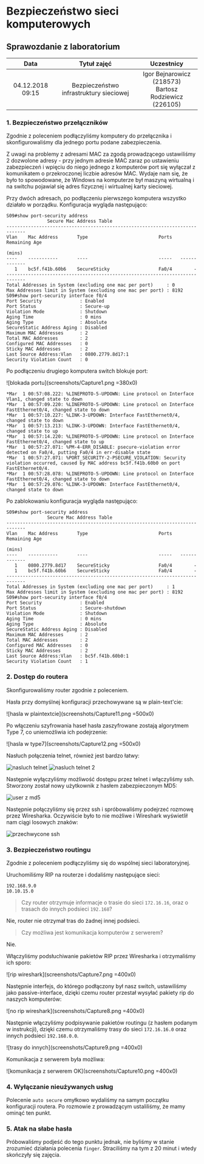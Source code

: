 # Bezpieczeństwo sieci komputerowych

## Sprawozdanie z laboratorium

Data | Tytuł zajęć | Uczestnicy
:-: | :-: | :-:
04.12.2018 09:15 | Bezpieczeństwo infrastruktury sieciowej | Igor Bejnarowicz (218573)<br>Bartosz Rodziewicz (226105)

### 1. Bezpieczeństwo przełączników
Zgodnie z poleceniem podłączyliśmy komputery do przełącznika i skonfigurowaliśmy dla jednego portu podane zabezpieczenia.

Z uwagi na problemy z adresami MAC za zgodą prowadzącego ustawiliśmy 2 dozwolone adresy - przy jednym adresie MAC zaraz po ustawieniu zabezpieczeń i wpięciu do niego jednego z komputerów port się wyłączał z komunikatem o przekroczonej liczbie adresów MAC. Wydaje nam się, że było to spowodowane, że Windows na komputerze był maszyną wirtualną i na switchu pojawiał się adres fizycznej i wirtualnej karty sieciowej.

Przy dwóch adresach, po podłączeniu pierwszego komputera wszystko działało w porządku. Konfiguracja wygląda następująco:
```
S09#show port-security address
               Secure Mac Address Table
-----------------------------------------------------------------------------
Vlan    Mac Address       Type                          Ports   Remaining Age
                                                                   (mins)
----    -----------       ----                          -----   -------------
   1    bc5f.f41b.60b6    SecureSticky                  Fa0/4        -
-----------------------------------------------------------------------------
Total Addresses in System (excluding one mac per port)     : 0
Max Addresses limit in System (excluding one mac per port) : 8192
S09#show port-security interface f0/4
Port Security              : Enabled
Port Status                : Secure-up
Violation Mode             : Shutdown
Aging Time                 : 0 mins
Aging Type                 : Absolute
SecureStatic Address Aging : Disabled
Maximum MAC Addresses      : 2
Total MAC Addresses        : 2
Configured MAC Addresses   : 0
Sticky MAC Addresses       : 2
Last Source Address:Vlan   : 0800.2779.8d17:1
Security Violation Count   : 0
```

Po podłączeniu drugiego komputera switch blokuje port:

![blokada portu](screenshots/Capture1.png =380x0)
```
*Mar  1 00:57:08.222: %LINEPROTO-5-UPDOWN: Line protocol on Interface Vlan1, changed state to down
*Mar  1 00:57:09.220: %LINEPROTO-5-UPDOWN: Line protocol on Interface FastEthernet0/4, changed state to down
*Mar  1 00:57:10.227: %LINK-3-UPDOWN: Interface FastEthernet0/4, changed state to down
*Mar  1 00:57:13.213: %LINK-3-UPDOWN: Interface FastEthernet0/4, changed state to up
*Mar  1 00:57:14.220: %LINEPROTO-5-UPDOWN: Line protocol on Interface FastEthernet0/4, changed state to up
*Mar  1 00:57:27.071: %PM-4-ERR_DISABLE: psecure-violation error detected on Fa0/4, putting Fa0/4 in err-disable state
*Mar  1 00:57:27.071: %PORT_SECURITY-2-PSECURE_VIOLATION: Security violation occurred, caused by MAC address bc5f.f41b.60b0 on port FastEthernet0/4.
*Mar  1 00:57:28.078: %LINEPROTO-5-UPDOWN: Line protocol on Interface FastEthernet0/4, changed state to down
*Mar  1 00:57:29.076: %LINK-3-UPDOWN: Interface FastEthernet0/4, changed state to down
```

Po zablokowaniu konfiguracja wygląda następująco:
```
S09#show port-security address
               Secure Mac Address Table
-----------------------------------------------------------------------------
Vlan    Mac Address       Type                          Ports   Remaining Age
                                                                   (mins)
----    -----------       ----                          -----   -------------
   1    0800.2779.8d17    SecureSticky                  Fa0/4        -
   1    bc5f.f41b.60b6    SecureSticky                  Fa0/4        -
-----------------------------------------------------------------------------
Total Addresses in System (excluding one mac per port)     : 1
Max Addresses limit in System (excluding one mac per port) : 8192
S09#show port-security interface f0/4
Port Security              : Enabled
Port Status                : Secure-shutdown
Violation Mode             : Shutdown
Aging Time                 : 0 mins
Aging Type                 : Absolute
SecureStatic Address Aging : Disabled
Maximum MAC Addresses      : 2
Total MAC Addresses        : 2
Configured MAC Addresses   : 0
Sticky MAC Addresses       : 2
Last Source Address:Vlan   : bc5f.f41b.60b0:1
Security Violation Count   : 1
```

### 2. Dostęp do routera
Skonfigurowaliśmy router zgodnie z poleceniem.

Hasła przy domyślnej konfiguracji przechowywane są w plain-text'cie:

![hasla w plaintextcie](screenshots/Capture11.png =500x0)

<div class="page-break">

Po włączeniu szyfrowania haseł hasła zaszyfrowane zostają algorytmem Type 7, co uniemożliwia ich podejrzenie:

![hasla w type7](screenshots/Capture12.png =500x0)

Nasłuch połączenia telnet, również jest bardzo łatwy:

![nasluch telnet](screenshots/Capture3.png)
![nasluch telnet 2](screenshots/Capture4.png)

Następnie wyłączyliśmy możliwość dostępu przez telnet i włączyliśmy ssh. Stworzony został nowy użytkownik z hasłem zabezpieczonym MD5:

![user z md5](screenshots/Capture6.png)

<div class="page-break">

Następnie połączyliśmy się przez ssh i spróbowaliśmy podejrzeć rozmowę przez Wiresharka. Oczywiście było to nie możliwe i Wireshark wyświetlił nam ciągi losowych znaków:

![przechwycone ssh](screenshots/Capture5.png)

### 3. Bezpieczeństwo routingu
Zgodnie z poleceniem podłączyliśmy się do wspólnej sieci laboratoryjnej.

Uruchomiliśmy RIP na routerze i dodaliśmy następujące sieci:
```
192.168.9.0
10.10.15.0
```

>  Czy router otrzymuje informacje o trasie do sieci `172.16.16`, oraz o trasach do innych podsieci `192.168`?

Nie, router nie otrzymał tras do żadnej innej podsieci.

> Czy możliwa jest komunikacja komputerów z serwerem?

Nie.

Włączyliśmy podsłuchiwanie pakietów RIP przez Wiresharka i otrzymaliśmy ich sporo:

![rip wireshark](screenshots/Capture7.png =400x0)

Następnie interfejs, do którego podłączony był nasz switch, ustawiliśmy jako passive-interface, dzięki czemu router przestał wysyłać pakiety rip do naszych komputerów:

![no rip wireshark](screenshots/Capture8.png =400x0)

Następnie włączyliśmy podpisywanie pakietów routingu (z hasłem podanym w instrukcji), dzięki czemu otrzymaliśmy trasy do sieci `172.16.16.0` oraz innych podsieci `192.168.0.0`.

![trasy do innych](screenshots/Capture9.png =400x0)

Komunikacja z serwerem była możliwa:

![komunikacja z serwerem OK](screenshots/Capture10.png =400x0)

### 4. Wyłączanie nieużywanych usług
Polecenie `auto secure` omyłkowo wydaliśmy na samym początku konfiguracji routera. Po rozmowie z prowadzącym ustaliliśmy, że mamy ominąć ten punkt.

### 5. Atak na słabe hasła
Próbowaliśmy podjeść do tego punktu jednak, nie byliśmy w stanie zrozumieć działania polecenia `finger`. Straciliśmy na tym z 20 minut i wtedy skończyły się zajęcia.
